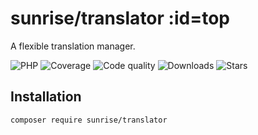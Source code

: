 # sunrise/translator :id=top

A flexible translation manager.

![PHP](https://img.shields.io/packagist/dependency-v/sunrise/translator/php?style=social&logo=php&label=PHP)
![Coverage](https://img.shields.io/scrutinizer/coverage/g/sunrise-php/translator?style=social)
![Code quality](https://img.shields.io/scrutinizer/quality/g/sunrise-php/translator?style=social)
![Downloads](https://img.shields.io/packagist/dt/sunrise/translator?style=social)
![Stars](https://img.shields.io/github/stars/sunrise-php/translator?style=social)

## Installation

```bash
composer require sunrise/translator
```

